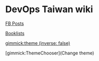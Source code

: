 DevOps Taiwan wiki
=============

[FB Posts](index.md)

[Booklists](booklists.md)

[gimmick:theme (inverse: false)](spacelab)

[gimmick:ThemeChooser](Change theme)
